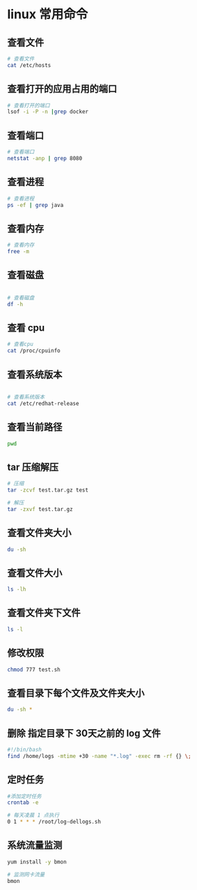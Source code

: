 # linux 常用命令

## 查看文件

```bash
# 查看文件
cat /etc/hosts
```

## 查看打开的应用占用的端口

```bash
# 查看打开的端口
lsof -i -P -n |grep docker
```

## 查看端口

```bash
# 查看端口
netstat -anp | grep 8080
```

## 查看进程

```bash
# 查看进程
ps -ef | grep java
```

## 查看内存

```bash
# 查看内存
free -m
```

## 查看磁盘

```bash

# 查看磁盘
df -h
```

## 查看 cpu

```bash
# 查看cpu
cat /proc/cpuinfo
```

## 查看系统版本

```bash

# 查看系统版本
cat /etc/redhat-release
```

## 查看当前路径

```bash
pwd
```

## tar 压缩解压

```bash
# 压缩
tar -zcvf test.tar.gz test

# 解压
tar -zxvf test.tar.gz
```

## 查看文件夹大小

```bash
du -sh
```

## 查看文件大小

```bash
ls -lh
```

## 查看文件夹下文件

```bash
ls -l
```

## 修改权限

```bash
chmod 777 test.sh
```

## 查看目录下每个文件及文件夹大小

```bash
du -sh *
```

## 删除 指定目录下 30天之前的 log 文件

```bash
#!/bin/bash
find /home/logs -mtime +30 -name "*.log" -exec rm -rf {} \;
```

## 定时任务

```bash
#添加定时任务
crontab -e

# 每天凌晨 1 点执行
0 1 * * * /root/log-dellogs.sh

```

## 系统流量监测

```bash
yum install -y bmon

# 监测网卡流量
bmon
```
